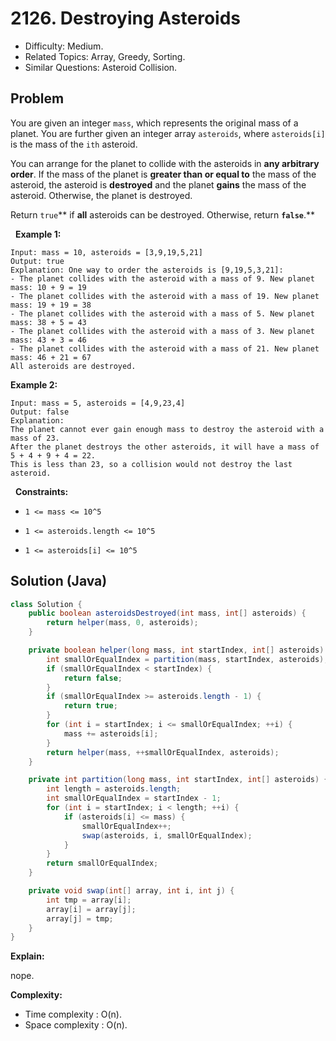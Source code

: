 # 2126. Destroying Asteroids

- Difficulty: Medium.
- Related Topics: Array, Greedy, Sorting.
- Similar Questions: Asteroid Collision.

## Problem

You are given an integer ```mass```, which represents the original mass of a planet. You are further given an integer array ```asteroids```, where ```asteroids[i]``` is the mass of the ```ith``` asteroid.

You can arrange for the planet to collide with the asteroids in **any arbitrary order**. If the mass of the planet is **greater than or equal to** the mass of the asteroid, the asteroid is **destroyed** and the planet **gains** the mass of the asteroid. Otherwise, the planet is destroyed.

Return ```true```** if **all** asteroids can be destroyed. Otherwise, return **```false```**.**

 
**Example 1:**

```
Input: mass = 10, asteroids = [3,9,19,5,21]
Output: true
Explanation: One way to order the asteroids is [9,19,5,3,21]:
- The planet collides with the asteroid with a mass of 9. New planet mass: 10 + 9 = 19
- The planet collides with the asteroid with a mass of 19. New planet mass: 19 + 19 = 38
- The planet collides with the asteroid with a mass of 5. New planet mass: 38 + 5 = 43
- The planet collides with the asteroid with a mass of 3. New planet mass: 43 + 3 = 46
- The planet collides with the asteroid with a mass of 21. New planet mass: 46 + 21 = 67
All asteroids are destroyed.
```

**Example 2:**

```
Input: mass = 5, asteroids = [4,9,23,4]
Output: false
Explanation: 
The planet cannot ever gain enough mass to destroy the asteroid with a mass of 23.
After the planet destroys the other asteroids, it will have a mass of 5 + 4 + 9 + 4 = 22.
This is less than 23, so a collision would not destroy the last asteroid.
```

 
**Constraints:**


	
- ```1 <= mass <= 10^5```
	
- ```1 <= asteroids.length <= 10^5```
	
- ```1 <= asteroids[i] <= 10^5```



## Solution (Java)

```java
class Solution {
    public boolean asteroidsDestroyed(int mass, int[] asteroids) {
        return helper(mass, 0, asteroids);
    }

    private boolean helper(long mass, int startIndex, int[] asteroids) {
        int smallOrEqualIndex = partition(mass, startIndex, asteroids);
        if (smallOrEqualIndex < startIndex) {
            return false;
        }
        if (smallOrEqualIndex >= asteroids.length - 1) {
            return true;
        }
        for (int i = startIndex; i <= smallOrEqualIndex; ++i) {
            mass += asteroids[i];
        }
        return helper(mass, ++smallOrEqualIndex, asteroids);
    }

    private int partition(long mass, int startIndex, int[] asteroids) {
        int length = asteroids.length;
        int smallOrEqualIndex = startIndex - 1;
        for (int i = startIndex; i < length; ++i) {
            if (asteroids[i] <= mass) {
                smallOrEqualIndex++;
                swap(asteroids, i, smallOrEqualIndex);
            }
        }
        return smallOrEqualIndex;
    }

    private void swap(int[] array, int i, int j) {
        int tmp = array[i];
        array[i] = array[j];
        array[j] = tmp;
    }
}
```

**Explain:**

nope.

**Complexity:**

* Time complexity : O(n).
* Space complexity : O(n).
